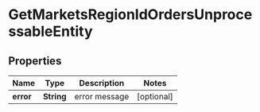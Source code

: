 
# GetMarketsRegionIdOrdersUnprocessableEntity

## Properties
Name | Type | Description | Notes
------------ | ------------- | ------------- | -------------
**error** | **String** | error message |  [optional]



